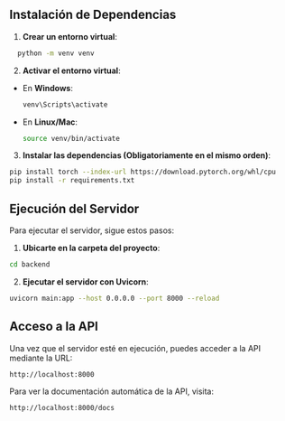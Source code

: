 ## Instalación de Dependencias

1. **Crear un entorno virtual**:

  ```bash
    python -m venv venv
  ```

2. **Activar el entorno virtual**:
- En **Windows**:
  ```bash
  venv\Scripts\activate
  ```
- En **Linux/Mac**:
  ```bash
  source venv/bin/activate
  ```

3. **Instalar las dependencias (Obligatoriamente en el mismo orden)**:

  ```bash
  pip install torch --index-url https://download.pytorch.org/whl/cpu
  pip install -r requirements.txt
  ```
  
## Ejecución del Servidor

Para ejecutar el servidor, sigue estos pasos:

1. **Ubicarte en la carpeta del proyecto**:

  ```bash
  cd backend
  ```

2. **Ejecutar el servidor con Uvicorn**:

  ```bash
  uvicorn main:app --host 0.0.0.0 --port 8000 --reload
  ```

## Acceso a la API

Una vez que el servidor esté en ejecución, puedes acceder a la API mediante la URL:

  ```bash
  http://localhost:8000
  ```

Para ver la documentación automática de la API, visita:

  ```bash
  http://localhost:8000/docs
  ```
